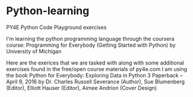 # Python-learning
PY4E Python Code Playground exercises

I'm learning the python programming language through the coursera course: Programming for Everybody (Getting Started with Python)
by University of Michigan

Here are the exerices that we are tasked with along with some additional exercises found in the free/open course materials of py4e.com
I am using the book  Python for Everybody: Exploring Data in Python 3 Paperback – April 9, 2016
by Dr. Charles Russell Severance (Author), Sue Blumenberg (Editor), Elliott Hauser (Editor), Aimee Andrion (Cover Design) 
